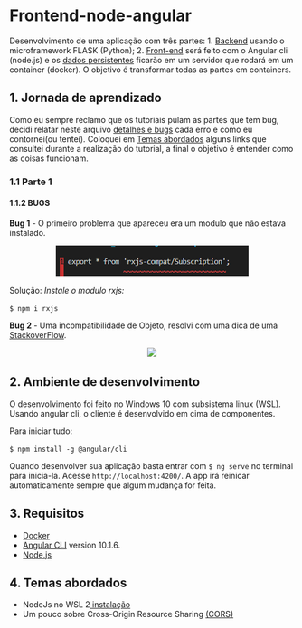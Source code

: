 # Frontend-node-angular

Desenvolvimento de uma aplicação com três partes: 1. [Backend](https://github.com/TiagoGIM/Backend-Flask-Docker) usando o microframework FLASK (Python); 2. [Front-end](https://github.com/TiagoGIM/Frontend-node-angular/) será feito com o Angular cli (node.js) e os [dados persistentes](##-Banco-de-dados) ficarão em um servidor que rodará em um container (docker).
O objetivo é transformar todas as partes em containers.

## 1. Jornada de aprendizado
Como eu sempre reclamo que os tutoriais pulam as partes que tem bug, decidi relatar neste arquivo [detalhes e bugs](https://github.com/TiagoGIM/Frontend-node-angular/blob/main/detalhes_e_bugs.txt) cada erro e como eu contornei(ou tentei).
Coloquei em [Temas abordados](##-3.-Temas-abordados.) alguns links que consultei durante a realização do tutorial, a final o objetivo é entender como as coisas funcionam.
### 1.1 Parte 1 
#### 1.1.2 **BUGS**
**Bug 1** -
O primeiro problema que apareceu era um modulo que não estava instalado.
<div  align="center">
<section data-markdown>                    
<img src="./imgs_bugs/bug_1.PNG">
</section>
</div>
 
Solução: *Instale o modulo rxjs:*

 ``` $ npm i rxjs ```


**Bug 2** - Uma incompatibilidade de Objeto, resolvi com uma dica de uma [StackoverFlow](https://stackoverflow.com/questions/54475893/typescript-type-x-is-missing-the-following-properties-from-type-y-length-pop).


<div  align="center">
<section data-markdown>                    
<img src="./imgs_bugs/bug_2.PNG">
</section>
</div>

## 2. Ambiente de desenvolvimento
O desenvolvimento foi feito no Windows 10 com subsistema linux (WSL).
Usando angular cli, o cliente é desenvolvido em cima de componentes.

Para iniciar tudo:

```$ npm install -g @angular/cli```

Quando desenvolver sua aplicação basta entrar com `$ ng serve` no terminal para inicia-la. Acesse `http://localhost:4200/`. A app irá reinicar automaticamente sempre que algum mudança for feita.

## 3. Requisitos
- [Docker](https://www.docker.com/)
- [Angular CLI](https://github.com/angular/angular-cli) version 10.1.6.
- [Node.js](https://nodejs.org/pt-br/)

## 4. Temas abordados
- NodeJs no WSL 2[ instalação ](https://docs.microsoft.com/pt-br/windows/nodejs/setup-on-wsl2)
- Um pouco sobre Cross-Origin Resource Sharing [(CORS)](https://developer.mozilla.org/en-US/docs/Web/HTTP/CORS)

